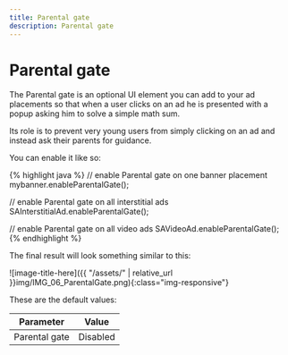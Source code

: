```yaml
---
title: Parental gate
description: Parental gate
---
```


# Parental gate

The Parental gate is an optional UI element you can add to your ad placements so that when a user clicks on an ad he is presented with a popup asking him to solve a simple math sum.

Its role is to prevent very young users from simply clicking on an ad and instead ask their parents for guidance.

You can enable it like so:

{% highlight java %}
// enable Parental gate on one banner placement
mybanner.enableParentalGate();

// enable Parental gate on all interstitial ads
SAInterstitialAd.enableParentalGate();

// enable Parental gate on all video ads
SAVideoAd.enableParentalGate();
{% endhighlight %}

The final result will look something similar to this:

![image-title-here]({{ "/assets/" | relative_url }}img/IMG_06_ParentalGate.png){:class="img-responsive"}

These are the default values:

| Parameter | Value |
|-----|-----|
| Parental gate | Disabled |
